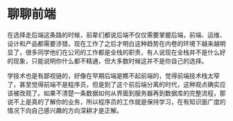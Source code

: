 # 聊聊前端
在选择走后端这条路的时候，前辈们都说后端不仅仅需要掌握后端，前端、运维、设计和产品都需要涉猎，现在工作了之后才明白这种趋势在内卷的环境下越来越明显了，很多同学他们在公司的工作都是全栈的职责，有人说现在全栈并不是什么好的现象，只能说明你什么都不精通，但大多数时候这并不是你自己的选择。

学技术也是有鄙视链的，好像在早期后端是瞧不起前端的，觉得前端技术栈太窄了，甚至觉得前端不是程序员，但是到了这个前后端分离的时代，这种观点确实应该被改观了。如果不清楚一条数据如何从界面到服务器再到数据库的完整流程，那说不上是真的了解你的业务，所以程序员的工作就是保持学习，在有知识面广度的情况下向自己感兴趣的方向深耕才是正解。